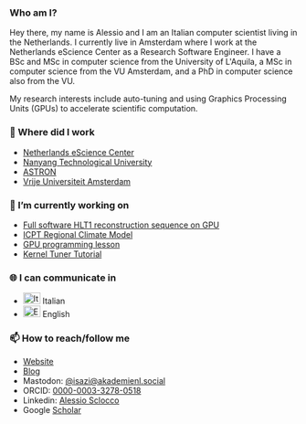 <!--
**isazi/isazi** is a ✨ _special_ ✨ repository because its `README.md` (this file) appears on your GitHub profile.

Here are some ideas to get you started:

- 🔭 I’m currently working on ...
- 🌱 I’m currently learning ...
- 👯 I’m looking to collaborate on ...
- 🤔 I’m looking for help with ...
- 💬 Ask me about ...
- 📫 How to reach me: ...
- 😄 Pronouns: ...
- ⚡ Fun fact: ...
-->

### Who am I?

Hey there, my name is Alessio and I am an Italian computer scientist living in the Netherlands.
I currently live in Amsterdam where I work at the Netherlands eScience Center as a Research Software Engineer.
I have a BSc and MSc in computer science from the University of L'Aquila, a MSc in computer science from the VU Amsterdam, and a PhD in computer science also from the VU.

My research interests include auto-tuning and using Graphics Processing Units (GPUs) to accelerate scientific computation.

### 💼 Where did I work

- [Netherlands eScience Center](https://www.esciencecenter.nl)
- [Nanyang Technological University](https://www.ntu.edu.sg/)
- [ASTRON](https://www.astron.nl)
- [Vrije Universiteit Amsterdam](https://www.vu.nl)

### 🔭 I’m currently working on

- [Full software HLT1 reconstruction sequence on GPU](https://gitlab.cern.ch/lhcb/Allen/)
- [ICPT Regional Climate Model](https://github.com/ICTP/RegCM)
- [GPU programming lesson](https://github.com/carpentries-incubator/lesson-gpu-programming)
- [Kernel Tuner Tutorial](https://github.com/benvanwerkhoven/kernel_tuner_tutorial/)

### 🌐 I can communicate in

- <img src="https://flagpedia.net/data/flags/mini/it.png" width="30" height="20" alt="Italian"/> Italian
- <img src="https://flagpedia.net/data/flags/mini/gb.png" width="30" height="20" alt="English"/> English

### 📫 How to reach/follow me

- [Website](http://alessio.sclocco.eu)
- [Blog](https://isazi.net)
- Mastodon: [@isazi@akademienl.social](https://akademienl.social/web/@isazi)
- ORCID: [0000-0003-3278-0518](https://orcid.org/0000-0003-3278-0518)
- Linkedin: [Alessio Sclocco](https://www.linkedin.com/in/alessiosclocco/)
- Google [Scholar](https://scholar.google.com/citations?user=H84zmXcAAAAJ)

